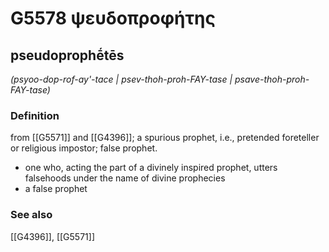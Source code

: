 # G5578 ψευδοπροφήτης

## pseudoprophḗtēs

_(psyoo-dop-rof-ay'-tace | psev-thoh-proh-FAY-tase | psave-thoh-proh-FAY-tase)_

### Definition

from [[G5571]] and [[G4396]]; a spurious prophet, i.e., pretended foreteller or religious impostor; false prophet.

- one who, acting the part of a divinely inspired prophet, utters falsehoods under the name of divine prophecies
- a false prophet

### See also

[[G4396]], [[G5571]]

